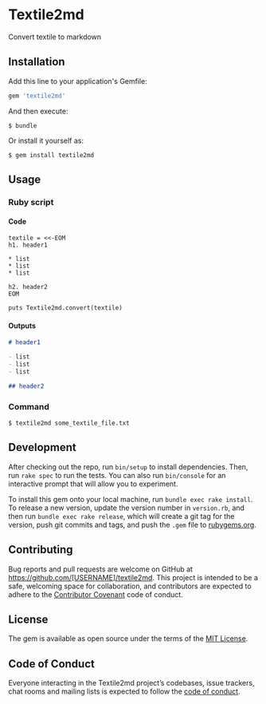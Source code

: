 # Textile2md

Convert textile to markdown

## Installation

Add this line to your application's Gemfile:

```ruby
gem 'textile2md'
```

And then execute:

    $ bundle

Or install it yourself as:

    $ gem install textile2md

## Usage

### Ruby script

#### Code

```
textile = <<-EOM
h1. header1

* list
* list
* list

h2. header2
EOM

puts Textile2md.convert(textile)
```

#### Outputs

```md
# header1

- list
- list
- list

## header2
```

### Command

```
$ textile2md some_textile_file.txt
```


## Development

After checking out the repo, run `bin/setup` to install dependencies. Then, run `rake spec` to run the tests. You can also run `bin/console` for an interactive prompt that will allow you to experiment.

To install this gem onto your local machine, run `bundle exec rake install`. To release a new version, update the version number in `version.rb`, and then run `bundle exec rake release`, which will create a git tag for the version, push git commits and tags, and push the `.gem` file to [rubygems.org](https://rubygems.org).

## Contributing

Bug reports and pull requests are welcome on GitHub at https://github.com/[USERNAME]/textile2md. This project is intended to be a safe, welcoming space for collaboration, and contributors are expected to adhere to the [Contributor Covenant](http://contributor-covenant.org) code of conduct.

## License

The gem is available as open source under the terms of the [MIT License](https://opensource.org/licenses/MIT).

## Code of Conduct

Everyone interacting in the Textile2md project’s codebases, issue trackers, chat rooms and mailing lists is expected to follow the [code of conduct](https://github.com/[USERNAME]/textile2md/blob/master/CODE_OF_CONDUCT.md).
